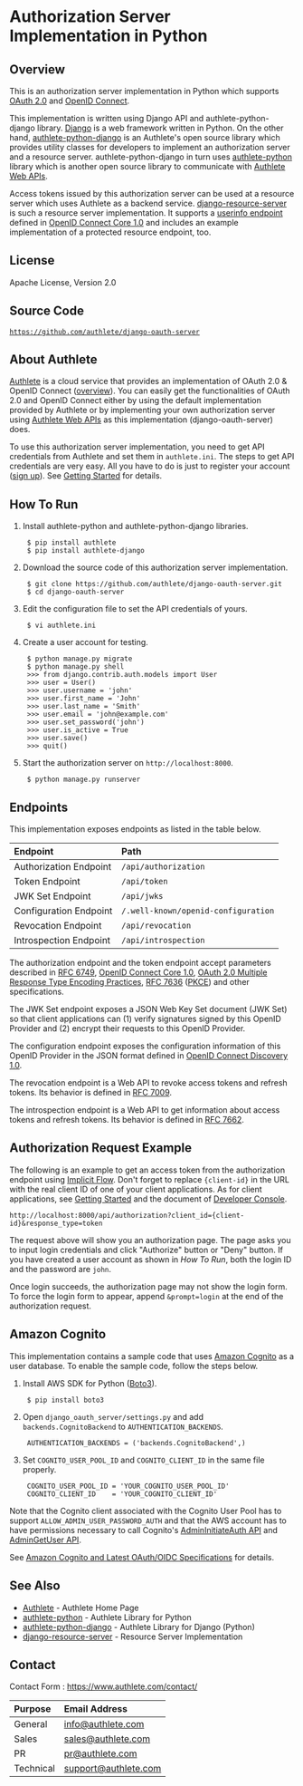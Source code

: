 Authorization Server Implementation in Python
=============================================

Overview
--------

This is an authorization server implementation in Python which supports
[OAuth 2.0][RFC6749] and [OpenID Connect][OIDC].

This implementation is written using Django API and authlete-python-django
library. [Django][Django] is a web framework written in Python. On the other
hand, [authlete-python-django][AuthletePythonDjango] is an Authlete's open
source library which provides utility classes for developers to implement
an authorization server and a resource server. authlete-python-django in
turn uses [authlete-python][AuthletePython] library which is another open
source library to communicate with [Authlete Web APIs][AuthleteAPI].

Access tokens issued by this authorization server can be used at a resource
server which uses Authlete as a backend service.
[django-resource-server][DjangoResourceServer] is such a resource server
implementation. It supports a [userinfo endpoint][UserInfoEndpoint] defined
in [OpenID Connect Core 1.0][OIDCCore] and includes an example implementation
of a protected resource endpoint, too.

License
-------

  Apache License, Version 2.0

Source Code
-----------

  <code>https://github.com/authlete/django-oauth-server</code>

About Authlete
--------------

[Authlete][Authlete] is a cloud service that provides an implementation of
OAuth 2.0 & OpenID Connect ([overview][AuthleteOverview]). You can easily get
the functionalities of OAuth 2.0 and OpenID Connect either by using the default
implementation provided by Authlete or by implementing your own authorization
server using [Authlete Web APIs][AuthleteAPI] as this implementation
(django-oauth-server) does.

To use this authorization server implementation, you need to get API credentials
from Authlete and set them in `authlete.ini`. The steps to get API credentials
are very easy. All you have to do is just to register your account
([sign up][AuthleteSignUp]). See [Getting Started][AuthleteGettingStarted] for
details.

How To Run
----------

1. Install authlete-python and authlete-python-django libraries.

        $ pip install authlete
        $ pip install authlete-django

2. Download the source code of this authorization server implementation.

        $ git clone https://github.com/authlete/django-oauth-server.git
        $ cd django-oauth-server

3. Edit the configuration file to set the API credentials of yours.

        $ vi authlete.ini

4. Create a user account for testing.

        $ python manage.py migrate
        $ python manage.py shell
        >>> from django.contrib.auth.models import User
        >>> user = User()
        >>> user.username = 'john'
        >>> user.first_name = 'John'
        >>> user.last_name = 'Smith'
        >>> user.email = 'john@example.com'
        >>> user.set_password('john')
        >>> user.is_active = True
        >>> user.save()
        >>> quit()

5. Start the authorization server on `http://localhost:8000`.

        $ python manage.py runserver

Endpoints
---------

This implementation exposes endpoints as listed in the table below.

| Endpoint                             | Path                                |
|:-------------------------------------|:------------------------------------|
| Authorization Endpoint               | `/api/authorization`                |
| Token Endpoint                       | `/api/token`                        |
| JWK Set Endpoint                     | `/api/jwks`                         |
| Configuration Endpoint               | `/.well-known/openid-configuration` |
| Revocation Endpoint                  | `/api/revocation`                   |
| Introspection Endpoint               | `/api/introspection`                |

The authorization endpoint and the token endpoint accept parameters described
in [RFC 6749][RFC6749], [OpenID Connect Core 1.0][OIDCCore],
[OAuth 2.0 Multiple Response Type Encoding Practices][MultiResponseType],
[RFC 7636][RFC7636] ([PKCE][PKCE]) and other specifications.

The JWK Set endpoint exposes a JSON Web Key Set document (JWK Set) so that
client applications can (1) verify signatures signed by this OpenID Provider
and (2) encrypt their requests to this OpenID Provider.

The configuration endpoint exposes the configuration information of this OpenID
Provider in the JSON format defined in [OpenID Connect Discovery 1.0][OIDCDiscovery].

The revocation endpoint is a Web API to revoke access tokens and refresh
tokens. Its behavior is defined in [RFC 7009][RFC7009].

The introspection endpoint is a Web API to get information about access
tokens and refresh tokens. Its behavior is defined in [RFC 7662][RFC7662].

Authorization Request Example
-----------------------------

The following is an example to get an access token from the authorization
endpoint using [Implicit Flow][ImplicitFlow]. Don't forget to replace
`{client-id}` in the URL with the real client ID of one of your client
applications. As for client applications, see
[Getting Started][AuthleteGettingStarted] and the document of
[Developer Console][DeveloperConsole].

    http://localhost:8000/api/authorization?client_id={client-id}&response_type=token

The request above will show you an authorization page. The page asks you to
input login credentials and click "Authorize" button or "Deny" button. If you
have created a user account as shown in _How To Run_, both the login ID and
the password are `john`.

Once login succeeds, the authorization page may not show the login form.
To force the login form to appear, append `&prompt=login` at the end of the
authorization request.

Amazon Cognito
--------------

This implementation contains a sample code that uses [Amazon Cognito][Cognito]
as a user database. To enable the sample code, follow the steps below.

1. Install AWS SDK for Python ([Boto3][Boto3]).

        $ pip install boto3

2. Open `django_oauth_server/settings.py` and add `backends.CognitoBackend` to `AUTHENTICATION_BACKENDS`.

        AUTHENTICATION_BACKENDS = ('backends.CognitoBackend',)

3. Set `COGNITO_USER_POOL_ID` and `COGNITO_CLIENT_ID` in the same file properly.

        COGNITO_USER_POOL_ID = 'YOUR_COGNITO_USER_POOL_ID'
        COGNITO_CLIENT_ID    = 'YOUR_COGNITO_CLIENT_ID'

Note that the Cognito client associated with the Cognito User Pool has to
support `ALLOW_ADMIN_USER_PASSWORD_AUTH` and that the AWS account has to
have permissions necessary to call Cognito's
[AdminInitiateAuth API][AdminInitiateAuth] and [AdminGetUser API][AdminGetUser].

See [Amazon Cognito and Latest OAuth/OIDC Specifications][CognitoTutorial]
for details.

See Also
--------

- [Authlete][Authlete] - Authlete Home Page
- [authlete-python][AuthletePython] - Authlete Library for Python
- [authlete-python-django][AuthletePythonDjango] - Authlete Library for Django (Python)
- [django-resource-server][DjangoResourceServer] - Resource Server Implementation

Contact
-------

Contact Form : https://www.authlete.com/contact/

| Purpose   | Email Address        |
|:----------|:---------------------|
| General   | info@authlete.com    |
| Sales     | sales@authlete.com   |
| PR        | pr@authlete.com      |
| Technical | support@authlete.com |

[AdminGetUser]:           https://docs.aws.amazon.com/cognito-user-identity-pools/latest/APIReference/API_AdminGetUser.html
[AdminInitiateAuth]:      https://docs.aws.amazon.com/cognito-user-identity-pools/latest/APIReference/API_AdminInitiateAuth.html
[Authlete]:               https://www.authlete.com/
[AuthleteAPI]:            https://docs.authlete.com/
[AuthleteGettingStarted]: https://www.authlete.com/developers/getting_started/
[AuthleteOverview]:       https://www.authlete.com/developers/overview/
[AuthletePython]:         https://github.com/authlete/authlete-python/
[AuthletePythonDjango]:   https://github.com/authlete/authlete-python-django/
[AuthleteSignUp]:         https://so.authlete.com/accounts/signup
[Boto3]:                  https://boto3.amazonaws.com/v1/documentation/api/latest/index.html
[Cognito]:                https://aws.amazon.com/cognito/
[CognitoTutorial]:        https://www.authlete.com/developers/tutorial/cognito/
[DeveloperConsole]:       https://www.authlete.com/developers/cd_console/
[Django]:                 https://www.djangoproject.com/
[DjangoOAuthServer]:      https://github.com/authlete/django-oauth-server/
[DjangoResourceServer]:   https://github.com/authlete/django-resource-server/
[ImplicitFlow]:           https://tools.ietf.org/html/rfc6749#section-4.2
[MultiResponseType]:      https://openid.net/specs/oauth-v2-multiple-response-types-1_0.html
[OIDC]:                   https://openid.net/connect/
[OIDCCore]:               https://openid.net/specs/openid-connect-core-1_0.html
[OIDCDiscovery]:          https://openid.net/specs/openid-connect-discovery-1_0.html
[PKCE]:                   https://www.authlete.com/developers/pkce/
[RFC6749]:                https://tools.ietf.org/html/rfc6749
[RFC7009]:                https://tools.ietf.org/html/rfc7009
[RFC7636]:                https://tools.ietf.org/html/rfc7636
[RFC7662]:                https://tools.ietf.org/html/rfc7662
[UserInfoEndpoint]:       https://openid.net/specs/openid-connect-core-1_0.html#UserInfo
